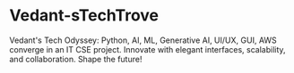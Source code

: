 # Vedant-sTechTrove
Vedant's Tech Odyssey: Python, AI, ML, Generative AI, UI/UX, GUI, AWS converge in an IT CSE project. Innovate with elegant interfaces, scalability, and collaboration. Shape the future!

